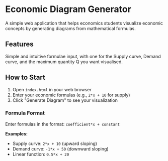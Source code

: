 # Economic Diagram Generator

A simple web application that helps economics students visualize economic concepts by generating diagrams from mathematical formulas.

## Features

Simple and intuitive formulae input, with one for the Supply curve, Demand curve, and the maximum quantity Q you want visualised.

## How to Start
1. Open `index.html` in your web browser
2. Enter your economic formulas (e.g., `2*x + 10` for supply)
3. Click "Generate Diagram" to see your visualization

### Formula Format
Enter formulas in the format: `coefficient*x + constant`

**Examples:**
- Supply curve: `2*x + 10` (upward sloping)
- Demand curve: `-1*x + 50` (downward sloping)
- Linear function: `0.5*x + 20`

